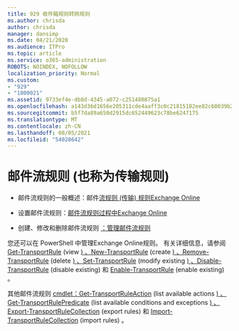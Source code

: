 ```yaml
---
title: 929 收件箱规则转网规则
ms.author: chrisda
author: chrisda
manager: dansimp
ms.date: 04/21/2020
ms.audience: ITPro
ms.topic: article
ms.service: o365-administration
ROBOTS: NOINDEX, NOFOLLOW
localization_priority: Normal
ms.custom:
- "929"
- "1800021"
ms.assetid: 9733ef4e-db8d-4345-a072-c251480875a1
ms.openlocfilehash: a143d36d1656e205311cde4aaff3c0c21815182ee82c60039b2219addac218cb
ms.sourcegitcommit: b5f7da89a650d2915dc652449623c78be6247175
ms.translationtype: MT
ms.contentlocale: zh-CN
ms.lasthandoff: 08/05/2021
ms.locfileid: "54028642"
---
```

# <a name="mail-flow-rules-also-known-as-transport-rules"></a>邮件流规则 (也称为传输规则) 

- 邮件流规则的一般概述：邮件[流规则 (传输) 规则Exchange Online](https://technet.microsoft.com/library/jj919238.aspx)

- 设置邮件流规则：[邮件流规则过程中Exchange Online](https://technet.microsoft.com/library/dn600436.aspx)

- 创建、修改和删除邮件流规则 [：管理邮件流规则](https://technet.microsoft.com/library/jj657505.aspx)

您还可以在 PowerShell 中管理Exchange Online规则。 有关详细信息，请参阅 [Get-TransportRule](https://docs.microsoft.com/powershell/module/exchange/policy-and-compliance/get-transportrule) (view [) 、New-TransportRule](https://docs.microsoft.com/powershell/module/exchange/policy-and-compliance/new-transportrule) (create [) 、Remove-TransportRule](https://docs.microsoft.com/powershell/module/exchange/policy-and-compliance/remove-transportrule) (delete [) 、Set-TransportRule](https://docs.microsoft.com/powershell/module/exchange/policy-and-compliance/set-transportrule) (modify existing [) 、Disable-TransportRule](https://docs.microsoft.com/powershell/module/exchange/policy-and-compliance/disable-transportrule) (disable existing) 和 [Enable-TransportRule](https://docs.microsoft.com/powershell/module/exchange/policy-and-compliance/enable-transportrule) (enable existing) 。

其他邮件流规则 [cmdlet：Get-TransportRuleAction](https://docs.microsoft.com/powershell/module/exchange/policy-and-compliance/get-transportruleaction) (list available actions [) 、Get-TransportRulePredicate](https://docs.microsoft.com/powershell/module/exchange/policy-and-compliance/get-transportrulepredicate) (list available conditions and exceptions [) 、Export-TransportRuleCollection](https://docs.microsoft.com/powershell/module/exchange/policy-and-compliance/export-transportrulecollection) (export rules) 和 [Import-TransportRuleCollection](https://docs.microsoft.com/powershell/module/exchange/policy-and-compliance/import-transportrulecollection) (import rules) 。
